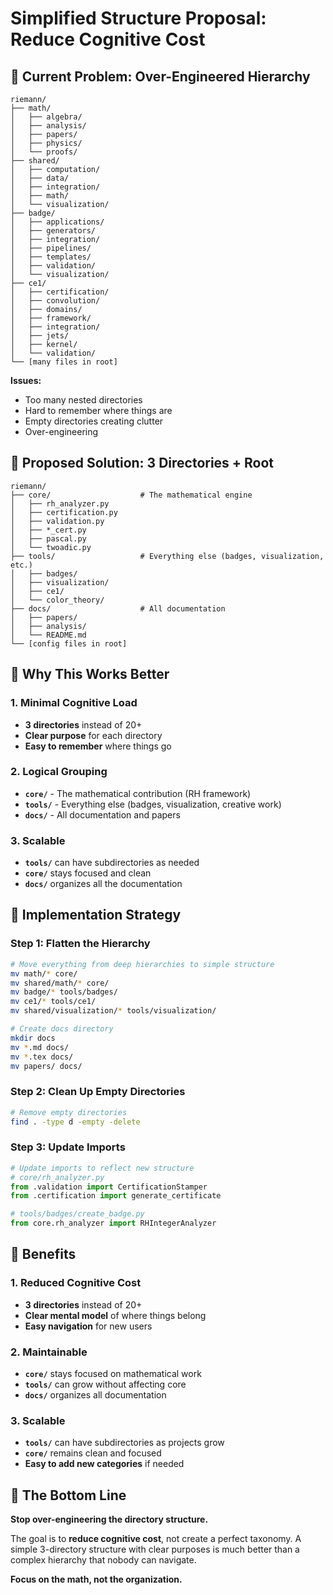 # Simplified Structure Proposal: Reduce Cognitive Cost

## 🎯 **Current Problem: Over-Engineered Hierarchy**

```
riemann/
├── math/
│   ├── algebra/
│   ├── analysis/
│   ├── papers/
│   ├── physics/
│   └── proofs/
├── shared/
│   ├── computation/
│   ├── data/
│   ├── integration/
│   ├── math/
│   └── visualization/
├── badge/
│   ├── applications/
│   ├── generators/
│   ├── integration/
│   ├── pipelines/
│   ├── templates/
│   ├── validation/
│   └── visualization/
├── ce1/
│   ├── certification/
│   ├── convolution/
│   ├── domains/
│   ├── framework/
│   ├── integration/
│   ├── jets/
│   ├── kernel/
│   └── validation/
└── [many files in root]
```

**Issues:**
- Too many nested directories
- Hard to remember where things are
- Empty directories creating clutter
- Over-engineering

## 🎯 **Proposed Solution: 3 Directories + Root**

```
riemann/
├── core/                    # The mathematical engine
│   ├── rh_analyzer.py
│   ├── certification.py
│   ├── validation.py
│   ├── *_cert.py
│   ├── pascal.py
│   └── twoadic.py
├── tools/                   # Everything else (badges, visualization, etc.)
│   ├── badges/
│   ├── visualization/
│   ├── ce1/
│   └── color_theory/
├── docs/                    # All documentation
│   ├── papers/
│   ├── analysis/
│   └── README.md
└── [config files in root]
```

## 🎯 **Why This Works Better**

### **1. Minimal Cognitive Load**
- **3 directories** instead of 20+
- **Clear purpose** for each directory
- **Easy to remember** where things go

### **2. Logical Grouping**
- **`core/`** - The mathematical contribution (RH framework)
- **`tools/`** - Everything else (badges, visualization, creative work)
- **`docs/`** - All documentation and papers

### **3. Scalable**
- **`tools/`** can have subdirectories as needed
- **`core/`** stays focused and clean
- **`docs/`** organizes all the documentation

## 🎯 **Implementation Strategy**

### **Step 1: Flatten the Hierarchy**
```bash
# Move everything from deep hierarchies to simple structure
mv math/* core/
mv shared/math/* core/
mv badge/* tools/badges/
mv ce1/* tools/ce1/
mv shared/visualization/* tools/visualization/

# Create docs directory
mkdir docs
mv *.md docs/
mv *.tex docs/
mv papers/ docs/
```

### **Step 2: Clean Up Empty Directories**
```bash
# Remove empty directories
find . -type d -empty -delete
```

### **Step 3: Update Imports**
```python
# Update imports to reflect new structure
# core/rh_analyzer.py
from .validation import CertificationStamper
from .certification import generate_certificate

# tools/badges/create_badge.py
from core.rh_analyzer import RHIntegerAnalyzer
```

## 🎯 **Benefits**

### **1. Reduced Cognitive Cost**
- **3 directories** instead of 20+
- **Clear mental model** of where things belong
- **Easy navigation** for new users

### **2. Maintainable**
- **`core/`** stays focused on mathematical work
- **`tools/`** can grow without affecting core
- **`docs/`** organizes all documentation

### **3. Scalable**
- **`tools/`** can have subdirectories as projects grow
- **`core/`** remains clean and focused
- **Easy to add new categories** if needed

## 🎯 **The Bottom Line**

**Stop over-engineering the directory structure.**

The goal is to **reduce cognitive cost**, not create a perfect taxonomy. A simple 3-directory structure with clear purposes is much better than a complex hierarchy that nobody can navigate.

**Focus on the math, not the organization.**
